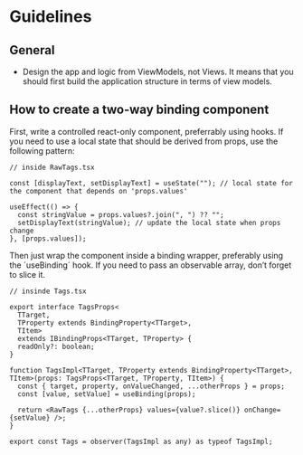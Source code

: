 # Guidelines

## General

- Design the app and logic from ViewModels, not Views. It means that you should first build the application structure in terms of view models.

## How to create a two-way binding component

First, write a controlled react-only component, preferrably using hooks. If you need to use a local state that should be derived from props, use the following pattern:

```tsx
// inside RawTags.tsx

const [displayText, setDisplayText] = useState(""); // local state for the component that depends on 'props.values'

useEffect(() => {
  const stringValue = props.values?.join(", ") ?? "";
  setDisplayText(stringValue); // update the local state when props change
}, [props.values]);
```

Then just wrap the component inside a binding wrapper, preferably using the ´useBinding´ hook. If you need to pass an observable array, don’t forget to slice it.

```tsx
// insinde Tags.tsx

export interface TagsProps<
  TTarget,
  TProperty extends BindingProperty<TTarget>,
  TItem>
  extends IBindingProps<TTarget, TProperty> {
  readOnly?: boolean;
}

function TagsImpl<TTarget, TProperty extends BindingProperty<TTarget>, TItem>(props: TagsProps<TTarget, TProperty, TItem>) {
  const { target, property, onValueChanged, ...otherProps } = props;
  const [value, setValue] = useBinding(props);

  return <RawTags {...otherProps} values={value?.slice()} onChange={setValue} />;
}

export const Tags = observer(TagsImpl as any) as typeof TagsImpl;
```
